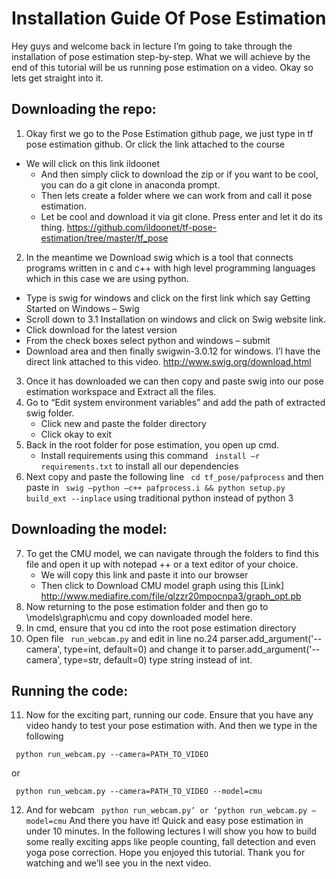 # Installation Guide Of Pose Estimation

Hey guys and welcome back in lecture I’m going to take through the installation of pose estimation step-by-step. What we will achieve by the end of this tutorial will be us running pose estimation on a video. Okay so lets get straight into it. 

## Downloading the repo:

1.	Okay first we go to the Pose Estimation github page, we just type in tf pose estimation github. Or click the link attached to the course
*	We will click on this link ildoonet
	*	And then simply click to download the zip or if you want to be cool, you can do a git clone in anaconda prompt. 
	*	Then lets create a folder where we can work from and call it pose estimation.
	*	Let be cool and download it via git clone. Press enter and let it do its thing. https://github.com/ildoonet/tf-pose-estimation/tree/master/tf_pose

2.	In the meantime we Download swig which is a tool that connects programs written in c and c++ with high level programming languages which in this case we are using python. 
*	Type is swig for windows and click on the first link which say Getting Started on Windows – Swig
*	Scroll down to 3.1 Installation on windows and click on Swig website link.
*	Click download for the latest version
*	From the check boxes select python and windows – submit
*	Download area and then finally  swigwin-3.0.12 for windows. I’l have the direct link attached to this video. http://www.swig.org/download.html
	
			
3.	Once it has downloaded we can then copy and paste swig into our pose estimation workspace and Extract all the files.
4.	Go to “Edit system environment variables” and add the path of extracted swig folder. 
	*	Click new and paste the folder directory
	*	Click okay to exit 
5.	Back in the root folder for pose estimation, you open up cmd. 
	*	Install requirements using this command ``` install –r requirements.txt```  to install all our dependencies 
6.	Next copy and paste the following line ``` cd tf_pose/pafprocess``` and then paste in  ``` swig –python –c++ pafprocess.i && python setup.py build_ext --inplace```  using traditional python instead of python 3

## Downloading the model:

7.	To get the CMU model, we can navigate through the folders to find this file and open it up with notepad ++ or a text editor of your choice. 
	*	We will copy this link and paste it into our browser
	*	Then click to Download CMU model graph using this [Link] http://www.mediafire.com/file/qlzzr20mpocnpa3/graph_opt.pb
8.	Now returning to the pose estimation folder and then go to \models\graph\cmu and copy downloaded model here.
9.	In cmd, ensure that you cd into the root pose estimation directory
10.	Open file ``` run_webcam.py``` and edit in line no.24 parser.add_argument('--camera', type=int, default=0) and change it to parser.add_argument('--camera', type=str, default=0) type string instead of int.

## Running the code:

11.	Now for the exciting part, running our code. Ensure that you have any video handy to test your pose estimation with. And then we type in the following

``` python run_webcam.py --camera=PATH_TO_VIDEO```  

or 

``` python run_webcam.py --camera=PATH_TO_VIDEO --model=cmu```

12.	And for webcam ``` python run_webcam.py’ or ‘python run_webcam.py –model=cmu```
And there you have it! Quick and easy pose estimation in under 10 minutes. In the following lectures I will show you how to build some really exciting apps like people counting, fall detection and even yoga pose correction. Hope you enjoyed this tutorial.
Thank you for watching and we’ll see you in the next video. 





